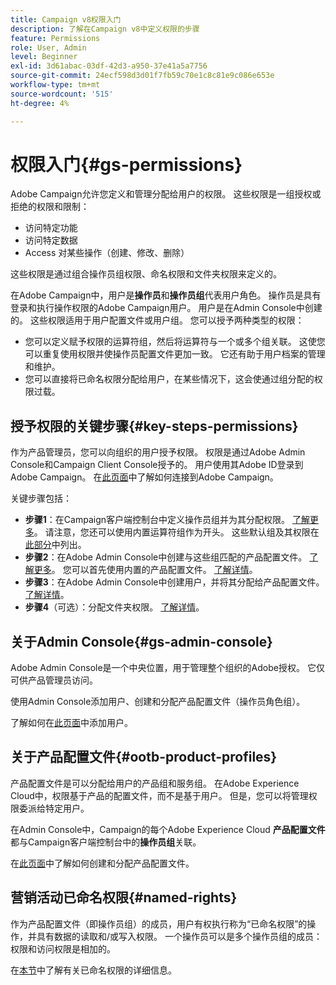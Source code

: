 ```yaml
---
title: Campaign v8权限入门
description: 了解在Campaign v8中定义权限的步骤
feature: Permissions
role: User, Admin
level: Beginner
exl-id: 3d61abac-03df-42d3-a950-37e41a5a7756
source-git-commit: 24ecf598d3d01f7fb59c70e1c8c81e9c086e653e
workflow-type: tm+mt
source-wordcount: '515'
ht-degree: 4%

---
```


# 权限入门{#gs-permissions}

Adobe Campaign允许您定义和管理分配给用户的权限。 这些权限是一组授权或拒绝的权限和限制：

* 访问特定功能
* 访问特定数据
* Access 对某些操作（创建、修改、删除）

这些权限是通过组合操作员组权限、命名权限和文件夹权限来定义的。

在Adobe Campaign中，用户是&#x200B;**操作员**&#x200B;和&#x200B;**操作员组**&#x200B;代表用户角色。 操作员是具有登录和执行操作权限的Adobe Campaign用户。 用户是在Admin Console中创建的。 这些权限适用于用户配置文件或用户组。 您可以授予两种类型的权限：

* 您可以定义赋予权限的运算符组，然后将运算符与一个或多个组关联。 这使您可以重复使用权限并使操作员配置文件更加一致。 它还有助于用户档案的管理和维护。
* 您可以直接将已命名权限分配给用户，在某些情况下，这会使通过组分配的权限过载。

## 授予权限的关键步骤{#key-steps-permissions}

作为产品管理员，您可以向组织的用户授予权限。 权限是通过Adobe Admin Console和Campaign Client Console授予的。 用户使用其Adobe ID登录到Adobe Campaign。 在[此页面](connect.md)中了解如何连接到Adobe Campaign。

关键步骤包括：

* **步骤1**：在Campaign客户端控制台中定义操作员组并为其分配权限。 [了解更多](manage-permissions.md#create-product-profile)。
请注意，您还可以使用内置运算符组作为开头。 这些默认组及其权限在[此部分](manage-permissions.md#ootb-productprofiles)中列出。
* **步骤2**：在Adobe Admin Console中创建与这些组匹配的产品配置文件。 [了解更多](manage-permissions.md#create-product-profile)。
您可以首先使用内置的产品配置文件。 [了解详情](manage-permissions.md#ootb-productprofiles)。
* **步骤3**：在Adobe Admin Console中创建用户，并将其分配给产品配置文件。 [了解详情](manage-permissions.md#add-users)。
* **步骤4**（可选）：分配文件夹权限。 [了解详情](manage-permissions.md#ootb-productprofiles)。

## 关于Admin Console{#gs-admin-console}

Adobe Admin Console是一个中央位置，用于管理整个组织的Adobe授权。 它仅可供产品管理员访问。

使用Admin Console添加用户、创建和分配产品配置文件（操作员角色组）。

了解如何在[此页面](manage-permissions.md#add-users)中添加用户。

## 关于产品配置文件{#ootb-product-profiles}

产品配置文件是可以分配给用户的产品组和服务组。 在Adobe Experience Cloud中，权限基于产品的配置文件，而不是基于用户。 但是，您可以将管理权限委派给特定用户。

在Admin Console中，Campaign的每个Adobe Experience Cloud **产品配置文件**&#x200B;都与Campaign客户端控制台中的&#x200B;**操作员组**&#x200B;关联。

在[此页面](manage-permissions.md#create-a-product-profile)中了解如何创建和分配产品配置文件。

## 营销活动已命名权限{#named-rights}

作为产品配置文件（即操作员组）的成员，用户有权执行称为“已命名权限”的操作，并具有数据的读取和/或写入权限。 一个操作员可以是多个操作员组的成员：权限和访问权限是相加的。

在[本节](manage-permissions.md#use-named-rights)中了解有关已命名权限的详细信息。
